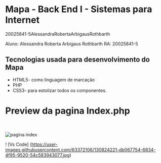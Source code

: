 
<h1>Mapa - Back End I  - Sistemas para Internet </h1>

20025841-5AlessandraRobertaArbigausRothbarth

Aluno: Alessandra Roberta Arbigaus Rothbarth
RA: 20025841-5

<h2>Tecnologias usada para desenvolvimento do Mapa</h2>

+ HTML5- como linguagem de marcação <br>
+ PHP<br>
+ CSS3- para estolizar todos os componentes.<br>

<h1>Preview da pagina Index.php</h1> <br>


![pagina index](https://user-images.githubusercontent.com/63372106/130823299-58d92744-cba3-4fa3-8280-5d34a693d015.jpg)

! [Vs Code] (https://user-images.githubusercontent.com/63372106/130824221-db067754-6834-4f95-9520-54c583943077.jpg)
